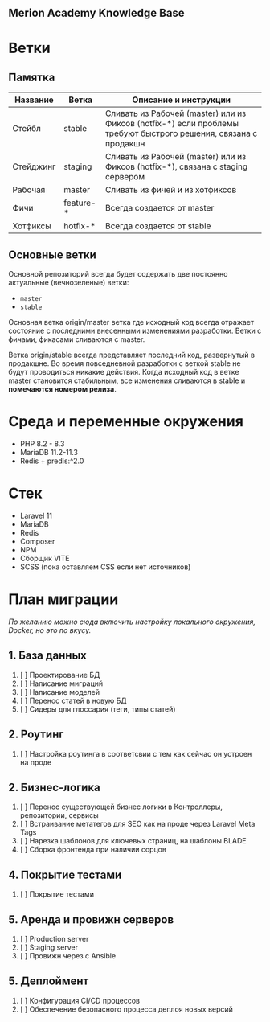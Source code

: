 
## Merion Academy Knowledge Base
# Ветки

## Памятка

<table>
  <thead>
    <tr>
      <th>Название</th>
      <th>Ветка</th>
      <th>Описание и инструкции</th>
    </tr>
  </thead>
  <tbody>
    <tr>
      <td>Стейбл</td>
      <td>stable</td>
      <td>Сливать из Рабочей (master) или из Фиксов (hotfix-*) если проблемы требуют быстрого решения, связана с продакшн</td>
    </tr>
    <tr>
      <td>Стейджинг</td>
      <td>staging</td>
      <td>Сливать из Рабочей (master) или из Фиксов (hotfix-*), связана с staging сервером</td>
    </tr>
    <tr>
      <td>Рабочая</td>
      <td>master</td>
      <td>Сливать из фичей и из хотфиксов</td>
    </tr>
    <tr>
      <td>Фичи</td>
      <td>feature-*</td>
      <td>Всегда создается от master</td>
    </tr>
    <tr>
      <td>Хотфиксы</td>
      <td>hotfix-*</td>
      <td>Всегда создается от stable</td>
    </tr>
  </tbody>
</table>

## Основные ветки

Основной репозиторий всегда будет содержать две постоянно актуальные (вечнозеленые) ветки:

* `master`
* `stable`

Основная ветка  origin/master ветка где исходный код всегда отражает состояние с последними внесенными изменениями разработки. Ветки с фичами, фикасами сливаются с master.

Ветка origin/stable всегда представляет последний код, развернутый в продакшне. Во время повседневной разработки с веткой stable не будут проводиться никакие действия.
Когда исходный код в ветке master становится стабильным, все изменения сливаются в stable и **помечаются номером релиза**.


# Среда и переменные окружения
* PHP 8.2 - 8.3
* MariaDB 11.2-11.3
* Redis + predis:^2.0

# Стек
* Laravel 11
* MariaDB
* Redis
* Composer
* NPM
* Сборщик VITE
* SCSS (пока оставляем CSS если нет источников)

# План миграции
_По желанию можно сюда включить настройку локального окружения, Docker, но это по вкусу._

## 1. База данных
1. [ ] Проектирование БД
2. [ ] Написание миграций
3. [ ] Написание моделей
4. [ ] Перенос статей в новую БД
5. [ ] Сидеры для глоссария (теги, типы статей)

## 2. Роутинг
1. [ ] Настройка роутинга в соответсвии с тем как сейчас он устроен на проде

## 2. Бизнес-логика
1. [ ] Перенос существующей бизнес логики в Контроллеры, репозитории, сервисы
2. [ ] Встраивание метатегов для SEO как на проде через Laravel Meta Tags
3. [ ] Нарезка шаблонов для ключевых страниц, на шаблоны BLADE
4. [ ] Сборка фронтенда при наличии сорцов


## 4. Покрытие тестами
1. [ ] Покрытие тестами

## 5. Аренда и провижн серверов
1. [ ] Production server
2. [ ] Staging server
3. [ ] Провижн через с Ansible

## 5. Деплоймент
1. [ ] Конфигурация CI/CD процессов
2. [ ] Обеспечение безопасного процесса деплоя новых версий
